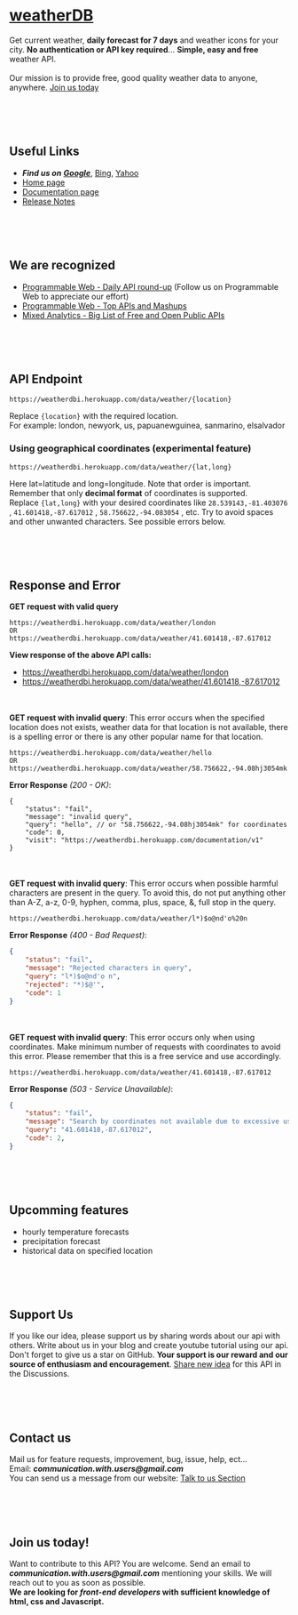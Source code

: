 # [weatherDB](https://weatherdbi.herokuapp.com)
Get current weather, **daily forecast for 7 days** and weather icons for your city. **No authentication or API key required**... **Simple, easy and free** weather API.<br><br>
Our mission is to provide free, good quality weather data to anyone, anywhere. [Join us today](#join-us-today)

<br><br><br>
## Useful Links
- **_Find us on_** [**_Google_**](https://www.google.com/search?q=site%3Aweatherdbi.herokuapp.com), [Bing](https://www.bing.com/search?q=site%3Aweatherdbi.herokuapp.com), [Yahoo](https://search.yahoo.com/search?p=site:weatherdbi.herokuapp.com)
- [Home page](https://weatherdbi.herokuapp.com)
- [Documentation page](https://weatherdbi.herokuapp.com/documentation/v1)
- [Release Notes](https://weatherdbi.herokuapp.com/release-notes)

<br><br><br>
## We are recognized
- [Programmable Web - Daily API round-up](https://www.programmableweb.com/news/daily-api-roundup-bauen-weatherdb-traqo-nextform/brief/2022/01/30#:~:text=weatherdb%20API) (Follow us on Programmable Web to appreciate our effort)
- [Programmable Web - Top APIs and Mashups](https://www.programmableweb.com/category/top-apis#:~:text=weatherDB)
- [Mixed Analytics - Big List of Free and Open Public APIs](https://mixedanalytics.com/blog/list-actually-free-open-no-auth-needed-apis/#:~:text=weatherDB)

<br><br><br>
## API Endpoint
```
https://weatherdbi.herokuapp.com/data/weather/{location}
```
Replace `{location}` with the required location. <br>
For example: london, newyork, us, papuanewguinea, sanmarino, elsalvador

### Using geographical coordinates (experimental feature)
```
https://weatherdbi.herokuapp.com/data/weather/{lat,long}
```
Here lat=latitude and long=longitude. Note that order is important. Remember that only **decimal format** of coordinates is supported.<br>
Replace `{lat,long}` with your desired coordinates like `28.539143,-81.403076` , `41.601418,-87.617012` , `58.756622,-94.083054` , etc. Try to avoid spaces and other unwanted characters. See possible errors below.

<br><br><br>
## Response and Error
**GET request with valid query**
```
https://weatherdbi.herokuapp.com/data/weather/london
OR
https://weatherdbi.herokuapp.com/data/weather/41.601418,-87.617012
```
**View response of the above API calls:**<br>
- https://weatherdbi.herokuapp.com/data/weather/london
- https://weatherdbi.herokuapp.com/data/weather/41.601418,-87.617012

<br><br>
**GET request with invalid query**: This error occurs when the specified location does not exists, weather data for that location is not available, there is a spelling error or there is any other popular name for that location.
```
https://weatherdbi.herokuapp.com/data/weather/hello
OR
https://weatherdbi.herokuapp.com/data/weather/58.756622,-94.08hj3054mk
```
**Error Response** *(200 - OK)*:
```cjson
{
    "status": "fail",
    "message": "invalid query",
    "query": "hello", // or "58.756622,-94.08hj3054mk" for coordinates
    "code": 0,
    "visit": "https://weatherdbi.herokuapp.com/documentation/v1"
}
```

<br><br>
**GET request with invalid query**: This error occurs when possible harmful characters are present in the query. To avoid this, do not put anything other than A-Z, a-z, 0-9, hyphen, comma, plus, space, &, full stop in the query.
```
https://weatherdbi.herokuapp.com/data/weather/l*)$o@nd'o%20n
```
**Error Response** *(400 - Bad Request)*:
```json
{
    "status": "fail",
    "message": "Rejected characters in query",
    "query": "l*)$o@nd'o n",
    "rejected": "*)$@'",
    "code": 1
}
```

<br><br>
**GET request with invalid query**: This error occurs only when using coordinates. Make minimum number of requests with coordinates to avoid this error. Please remember that this is a free service and use accordingly.
```
https://weatherdbi.herokuapp.com/data/weather/41.601418,-87.617012
```
**Error Response** *(503 - Service Unavailable)*:
```json
{
    "status": "fail",
    "message": "Search by coordinates not available due to excessive use of this feature. Try after sometime or avail other methods available",
    "query": "41.601418,-87.617012",
    "code": 2,
}
```

<br><br><br>
## Upcomming features
- hourly temperature forecasts
- precipitation forecast
- historical data on specified location

<br><br><br>
## Support Us
If you like our idea, please support us by sharing words about our api with others. Write about us in your blog and create youtube tutorial using our api. Don't forget to give us a star on GitHub. **Your support is our reward and our source of enthusiasm and encouragement**. [Share new idea](https://github.com/DB-db-dron/weatherDB/discussions/new?category=ideas) for this API in the Discussions.

<br><br><br>
## Contact us
Mail us for feature requests, improvement, bug, issue, help, ect...<br>
Email: **_communication.with.users@gmail.com_**<br>
You can send us a message from our website: [Talk to us Section](https://weatherdbi.herokuapp.com/#:~:text=talk%20to%20us)


<br><br><br>
## Join us today!
Want to contribute to this API? You are welcome. Send an email to **_communication.with.users@gmail.com_** mentioning your skills. We will reach out to you as soon as possible.<br>
**We are looking for _front-end developers_ with sufficient knowledge of html, css and Javascript.**
